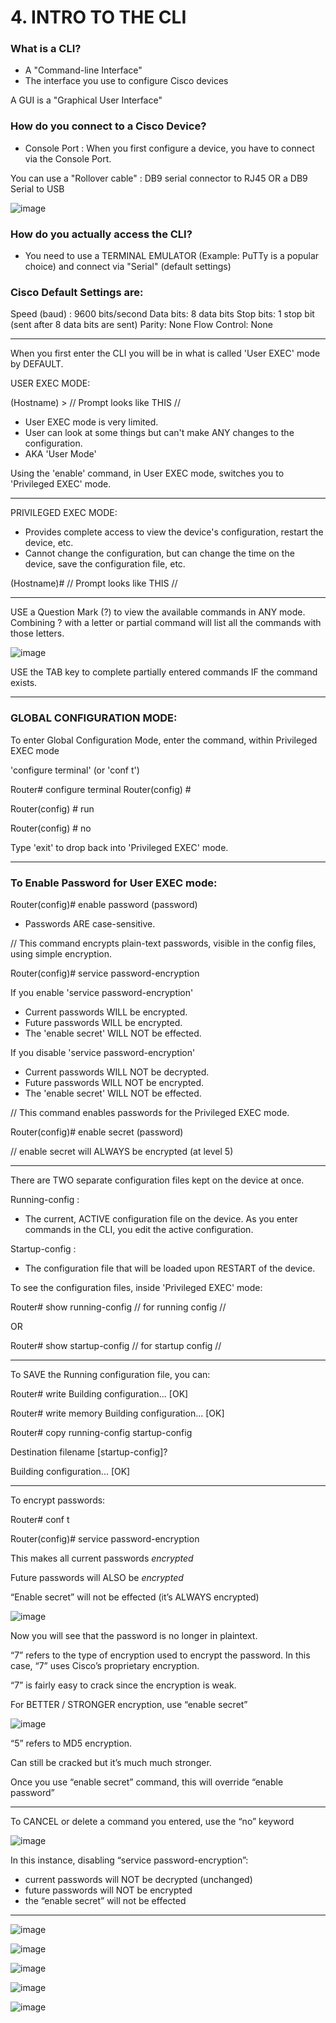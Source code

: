 # 4. INTRO TO THE CLI

### What is a CLI?

- A "Command-line Interface"
- The interface you use to configure Cisco devices

A GUI is a "Graphical User Interface"

### How do you connect to a Cisco Device?

- Console Port : When you first configure a device, you have to connect via the Console Port.

You can use a "Rollover cable" : DB9 serial connector to RJ45 OR a DB9 Serial to USB

![image](https://github.com/psaumur/CCNA/assets/106411237/0527c007-d607-4bef-8ce1-7b18a177614d)

### How do you actually access the CLI?

- You need to use a TERMINAL EMULATOR (Example: PuTTy is a popular choice) and connect via "Serial" (default settings)

### Cisco Default Settings are:

Speed (baud) : 9600 bits/second
Data bits: 8 data bits
Stop bits: 1 stop bit (sent after 8 data bits are sent)
Parity: None
Flow Control: None

---

When you first enter the CLI you will be in what is called 'User EXEC' mode by DEFAULT.

USER EXEC MODE:

(Hostname) >		// Prompt looks like THIS //

- User EXEC mode is very limited.
- User can look at some things but can't make ANY changes to the configuration.
- AKA 'User Mode'

Using the 'enable' command, in User EXEC mode, switches you to 'Privileged EXEC' mode.

---

PRIVILEGED EXEC MODE:

- Provides complete access to view the device's configuration, restart the device, etc.
- Cannot change the configuration, but can change the time on the device, save the configuration file, etc.

(Hostname)#		// Prompt looks like THIS //

---

USE a Question Mark (?) to view the available commands in ANY mode. Combining ? with a letter or partial command will list all the commands with those letters.

![image](https://github.com/psaumur/CCNA/assets/106411237/52454e6f-d5b1-45f0-9a50-e412d356f6d2)


USE the TAB key to complete partially entered commands IF the command exists.

---

### GLOBAL CONFIGURATION MODE:

To enter Global Configuration Mode, enter the command, within Privileged EXEC mode

 'configure terminal' (or 'conf t')

Router# configure terminal
Router(config) #		

Router(config) # run 

Router(config) # no 

Type 'exit' to drop back into 'Privileged EXEC' mode.

---

### To Enable Password for User EXEC mode:

Router(config)# enable password (password)

- Passwords ARE case-sensitive.

// This command encrypts plain-text passwords, visible in the config files, using simple encryption.

Router(config)# service password-encryption

If you enable 'service password-encryption'

- Current passwords WILL be encrypted.
- Future passwords WILL be encrypted.
- The 'enable secret' WILL NOT be effected.

If you disable 'service password-encryption'

- Current passwords WILL NOT be decrypted.
- Future passwords WILL NOT be encrypted.
- The 'enable secret' WILL NOT be effected.

// This command enables passwords for the Privileged EXEC mode.

Router(config)# enable secret (password)

// enable secret will ALWAYS be encrypted (at level 5)

---

There are TWO separate configuration files kept on the device at once.

Running-config :

- The current, ACTIVE configuration file on the device. As you enter commands in the CLI, you edit the active configuration.

Startup-config :

- The configuration file that will be loaded upon RESTART of the device.

To see the configuration files, inside 'Privileged EXEC' mode:

Router# show running-config // for running config //

OR

Router# show startup-config // for startup config //

---

To SAVE the Running configuration file, you can:

Router# write
Building configuration...
[OK]

Router# write memory
Building configuration...
[OK]

Router# copy running-config startup-config

Destination filename [startup-config]?

Building configuration...
[OK]

---

To encrypt passwords:

Router# conf t

Router(config)# service password-encryption

This makes all current passwords *encrypted*

Future passwords will ALSO be *encrypted*

“Enable secret” will not be effected (it’s ALWAYS encrypted)

![image](https://github.com/psaumur/CCNA/assets/106411237/09c841fe-b5c0-4683-9082-baf060e24c03)


Now you will see that the password is no longer in plaintext.

“7” refers to the type of encryption used to encrypt the password. In this case, “7” uses Cisco’s proprietary encryption.

“7” is fairly easy to crack since the encryption is weak.

For BETTER / STRONGER encryption, use “enable secret”

![image](https://github.com/psaumur/CCNA/assets/106411237/346f3015-9211-47a9-888f-4e02a013a728)


“5” refers to MD5 encryption.

Can still be cracked but it’s much much stronger.

Once you use “enable secret” command, this will override “enable password”

---

To CANCEL or delete a command you entered, use the “no” keyword

![image](https://github.com/psaumur/CCNA/assets/106411237/2978d101-08d4-4ee3-8995-f36aa1c47d15)


In this instance, disabling “service password-encryption”:

- current passwords will NOT be decrypted (unchanged)
- future passwords will NOT be encrypted
- the “enable secret” will not be effected

---

![image](https://github.com/psaumur/CCNA/assets/106411237/e16966a3-674a-4376-bdab-2c06e3659e5f)

![image](https://github.com/psaumur/CCNA/assets/106411237/e449e074-bf4c-40f1-a61e-0442ad83f284)

![image](https://github.com/psaumur/CCNA/assets/106411237/4c1bdf58-7de6-4074-8189-1573a174474c)

![image](https://github.com/psaumur/CCNA/assets/106411237/e7771e65-5ed5-406d-9751-76520713210c)

![image](https://github.com/psaumur/CCNA/assets/106411237/5f7357d4-f44b-4a61-a24c-86f3368f30f7)

